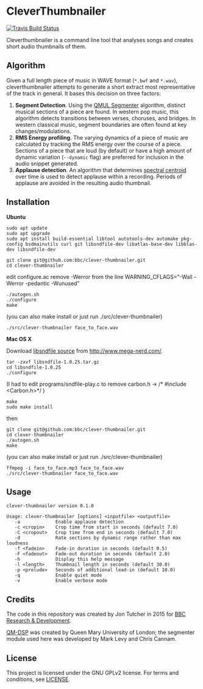 CleverThumbnailer
=================

[![Travis Build Status](https://travis-ci.org/bbc/clever-thumbnailer.svg?branch=master)](https://travis-ci.org/bbc/clever-thumbnailer)

Cleverthumbnailer is a command line tool that analyses songs and creates short audio thumbnails of them.

Algorithm
---------

Given a full length piece of music in WAVE format (`*.bwf` and `*.wav`), cleverthumbnailer attempts to generate a short extract most representative of the track in general. It bases this decision on three factors:

1. **Segment Detection**. Using the [QMUL Segmenter](http://dx.doi.org/10.1109/TASL.2007.910781) algorithm, distinct musical sections of a piece are found. In western pop music, this algorithm detects transitions between verses, choruses, and bridges. In western classical music, segment boundaries are often found at key changes/modulations.
2. **RMS Energy profiling**. The varying dynamics of a piece of music are
calculated by tracking the RMS energy over the course of a piece. Sections of a piece that are loud (by default) or have a high amount of dynamic variation (`--dynamic` flag) are preferred for inclusion in the audio snippet generated.
3. **Applause detection**. An algorithm that determines [spectral centroid](https://dx.doi.org/10.1121%2F1.381843) over time is used to detect applause within a recording. Periods of applause are avoided in the resulting audio thumbnail. 

Installation
------------

**Ubuntu**

    sudo apt update
    sudo apt upgrade
    sudo apt install build-essential libtool autotools-dev automake pkg-config bsdmainutils curl git libsndfile-dev libatlas-base-dev libblas-dev libsndfile-dev

    git clone git@github.com:bbc/clever-thumbnailer.git
    cd clever-thumbnailer

edit configure.ac
remove -Werror from the line 
WARNING_CFLAGS="-Wall -Werror -pedantic -Wunused"

    ./autogen.sh
    ./configure
    make

(you can also make install or just run ./src/clever-thumbnailer)

    ./src/clever-thumbnailer face_to_face.wav

**Mac OS X**

Download [libsndfile source](http://www.mega-nerd.com/libsndfile/files/libsndfile-1.0.25.tar.gz) from http://www.mega-nerd.com/.

    tar -zxvf libsndfile-1.0.25.tar.gz
    cd libsndfile-1.0.25
    ./configure

(I had to edit programs/sndfile-play.c to remove carbon.h -> /*      #include <Carbon.h>*/ )

    make
    sudo make install

then

    git clone git@github.com:bbc/clever-thumbnailer.git
    cd clever-thumbnailer
    ./autogen.sh 
    make

(you can also make install or just run ./src/clever-thumbnailer)

    ffmpeg -i face_to_face.mp3 face_to_face.wav
    ./src/clever-thumbnailer face_to_face.wav


Usage
-----

```
clever-thumbnailer version 0.1.0

Usage: clever-thumbnailer [options] <inputfile> <outputfile>
   -a             Enable applause detection
   -c <cropin>    Crop time from start in seconds (default 7.0)
   -C <cropout>   Crop time from end in seconds (default 7.0)
   -d             Rate sections by dynamic range rather than max loudness
   -f <fadein>    Fade-in duration in seconds (default 0.5)
   -F <fadeout>   Fade-out duration in seconds (default 2.0)
   -h             Display this help message
   -l <length>    Thumbnail length in seconds (default 30.0)
   -p <prelude>   Seconds of additional lead-in (default 10.0)
   -q             Enable quiet mode
   -v             Enable verbose mode
```


Credits
-------

The code in this repository was created by Jon Tutcher in 2015 for [BBC Research & Development](http://www.bbc.co.uk/rd).

[QM-DSP](https://code.soundsoftware.ac.uk/projects/qm-dsp) was created by Queen Mary University of London; the segmenter module used here was developed by Mark Levy and Chris Cannam.


License
-------

This project is licensed under the GNU GPLv2 license. For terms and conditions, see [LICENSE](LICENSE).
